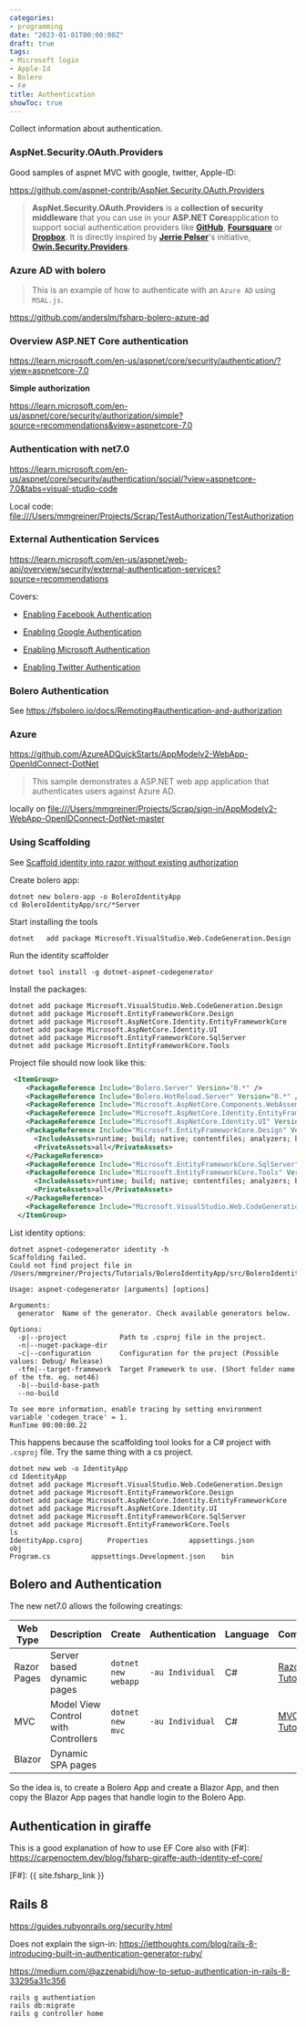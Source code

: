 ```yaml
---
categories:
- programming
date: "2023-01-01T00:00:00Z"
draft: true
tags:
- Microsoft login
- Apple-Id
- Bolero
- F#
title: Authentication
showToc: true
---
```



Collect information about authentication.

### AspNet.Security.OAuth.Providers

Good samples of aspnet MVC with google, twitter, Apple-ID:

<https://github.com/aspnet-contrib/AspNet.Security.OAuth.Providers>

> **AspNet.Security.OAuth.Providers** is a **collection of security middleware** that you can use in your **ASP.NET Core**application to support social authentication providers like **[GitHub](https://github.com/)**, **[Foursquare](https://foursquare.com/)** or **[Dropbox](https://www.dropbox.com/)**. It is directly inspired by **[Jerrie Pelser](https://github.com/jerriep)**'s initiative, **[Owin.Security.Providers](https://github.com/RockstarLabs/OwinOAuthProviders)**.


### Azure AD with bolero

> This is an example of how to authenticate with an `Azure AD` using `MSAL.js`.

<https://github.com/anderslm/fsharp-bolero-azure-ad>

### Overview ASP.NET Core authentication

<https://learn.microsoft.com/en-us/aspnet/core/security/authentication/?view=aspnetcore-7.0>

**Simple authorization**

<https://learn.microsoft.com/en-us/aspnet/core/security/authorization/simple?source=recommendations&view=aspnetcore-7.0>

### Authentication with net7.0

<https://learn.microsoft.com/en-us/aspnet/core/security/authentication/social/?view=aspnetcore-7.0&tabs=visual-studio-code>

Local code: <file:///Users/mmgreiner/Projects/Scrap/TestAuthorization/TestAuthorization>

### External Authentication Services

<https://learn.microsoft.com/en-us/aspnet/web-api/overview/security/external-authentication-services?source=recommendations>

Covers: 
* [Enabling Facebook Authentication](https://learn.microsoft.com/en-us/aspnet/web-api/overview/security/external-authentication-services?source=recommendations#FACEBOOK)
    
* [Enabling Google Authentication](https://learn.microsoft.com/en-us/aspnet/web-api/overview/security/external-authentication-services?source=recommendations#GOOGLE)
    
* [Enabling Microsoft Authentication](https://learn.microsoft.com/en-us/aspnet/web-api/overview/security/external-authentication-services?source=recommendations#MICROSOFT)
    
* [Enabling Twitter Authentication](https://learn.microsoft.com/en-us/aspnet/web-api/overview/security/external-authentication-services?source=recommendations#TWITTER)

### Bolero Authentication

See <https://fsbolero.io/docs/Remoting#authentication-and-authorization>


### Azure

https://github.com/AzureADQuickStarts/AppModelv2-WebApp-OpenIdConnect-DotNet

> This sample demonstrates a ASP.NET web app application that authenticates users against Azure AD.

locally on <file:///Users/mmgreiner/Projects/Scrap/sign-in/AppModelv2-WebApp-OpenIDConnect-DotNet-master>

### Using Scaffolding

See [Scaffold identity into razor without existing authorization](https://learn.microsoft.com/en-us/aspnet/core/security/authentication/scaffold-identity?view=aspnetcore-7.0&tabs=netcore-cli#scaffold-identity-into-a-razor-project-without-existing-authorization)

Create bolero app:

    dotnet new bolero-app -o BoleroIdentityApp
    cd BoleroIdentityApp/src/*Server

Start installing the tools

    dotnet   add package Microsoft.VisualStudio.Web.CodeGeneration.Design
    
Run the identity scaffolder

    dotnet tool install -g dotnet-aspnet-codegenerator
        
Install the packages:

~~~ 
dotnet add package Microsoft.VisualStudio.Web.CodeGeneration.Design
dotnet add package Microsoft.EntityFrameworkCore.Design
dotnet add package Microsoft.AspNetCore.Identity.EntityFrameworkCore
dotnet add package Microsoft.AspNetCore.Identity.UI
dotnet add package Microsoft.EntityFrameworkCore.SqlServer
dotnet add package Microsoft.EntityFrameworkCore.Tools
~~~

Project file should now look like this:

~~~xml
 <ItemGroup>
    <PackageReference Include="Bolero.Server" Version="0.*" />
    <PackageReference Include="Bolero.HotReload.Server" Version="0.*" />
    <PackageReference Include="Microsoft.AspNetCore.Components.WebAssembly.Server" Version="7.0.*" />
    <PackageReference Include="Microsoft.AspNetCore.Identity.EntityFrameworkCore" Version="7.0.4" />
    <PackageReference Include="Microsoft.AspNetCore.Identity.UI" Version="7.0.4" />
    <PackageReference Include="Microsoft.EntityFrameworkCore.Design" Version="7.0.4">
      <IncludeAssets>runtime; build; native; contentfiles; analyzers; buildtransitive</IncludeAssets>
      <PrivateAssets>all</PrivateAssets>
    </PackageReference>
    <PackageReference Include="Microsoft.EntityFrameworkCore.SqlServer" Version="7.0.4" />
    <PackageReference Include="Microsoft.EntityFrameworkCore.Tools" Version="7.0.4">
      <IncludeAssets>runtime; build; native; contentfiles; analyzers; buildtransitive</IncludeAssets>
      <PrivateAssets>all</PrivateAssets>
    </PackageReference>
    <PackageReference Include="Microsoft.VisualStudio.Web.CodeGeneration.Design" Version="7.0.5" />
  </ItemGroup>  
~~~

    
List identity options:

~~~
dotnet aspnet-codegenerator identity -h
Scaffolding failed.
Could not find project file in /Users/mmgreiner/Projects/Tutorials/BoleroIdentityApp/src/BoleroIdentityApp.Server

Usage: aspnet-codegenerator [arguments] [options]

Arguments:
  generator  Name of the generator. Check available generators below.

Options:
  -p|--project             Path to .csproj file in the project.
  -n|--nuget-package-dir   
  -c|--configuration       Configuration for the project (Possible values: Debug/ Release)
  -tfm|--target-framework  Target Framework to use. (Short folder name of the tfm. eg. net46)
  -b|--build-base-path     
  --no-build               

To see more information, enable tracing by setting environment variable 'codegen_trace' = 1.
RunTime 00:00:00.22
~~~

This happens because the scaffolding tool looks for a C# project with `.csproj` file.
Try the same thing with a cs project.

    dotnet new web -o IdentityApp
    cd IdentityApp
    dotnet add package Microsoft.VisualStudio.Web.CodeGeneration.Design
    dotnet add package Microsoft.EntityFrameworkCore.Design
    dotnet add package Microsoft.AspNetCore.Identity.EntityFrameworkCore
    dotnet add package Microsoft.AspNetCore.Identity.UI
    dotnet add package Microsoft.EntityFrameworkCore.SqlServer
    dotnet add package Microsoft.EntityFrameworkCore.Tools
    ls                                                                 
    IdentityApp.csproj		Properties			appsettings.json		obj
    Program.cs			appsettings.Development.json	bin

## Bolero and Authentication

The new net7.0 allows the following creatings:

| Web Type    | Description                         | Create              | Authentication    | Language | Comment          |
|-------------|-------------------------------------|---------------------|-------------------|----------|------------------|
| Razor Pages | Server based dynamic pages          | `dotnet new webapp` | `-au Individual`  | C#       | [Razor Tutorial] |
| MVC         | Model View Control with Controllers | `dotnet new mvc`    | `-au Individual`  | C#       | [MVC Tutorial]   |
| Blazor      | Dynamic SPA pages                   |                     |                   |          |                  |

So the idea is, to create a Bolero App and create a Blazor App, and then copy the Blazor App pages that handle login to the Bolero App.

## Authentication in giraffe

This is a good explanation of how to use EF Core also with [F#]: 
<https://carpenoctem.dev/blog/fsharp-giraffe-auth-identity-ef-core/>


[Razor Tutorial]: https://learn.microsoft.com/en-us/aspnet/core/tutorials/razor-pages/razor-pages-start?view=aspnetcore-7.0&tabs=visual-studio-code
[MVC Tutorial]: https://learn.microsoft.com/en-us/aspnet/core/tutorials/first-mvc-app/start-mvc?view=aspnetcore-7.0&tabs=visual-studio

[F#]: {{ site.fsharp_link }}

[Blazor Tutorial]: https://dotnet.microsoft.com/en-us/learn/aspnet/blazor-tutorial/intro


## Rails 8

https://guides.rubyonrails.org/security.html

Does not explain the sign-in:
https://jetthoughts.com/blog/rails-8-introducing-built-in-authentication-generator-ruby/


https://medium.com/@azzenabidi/how-to-setup-authentication-in-rails-8-33295a31c356
````
rails g authentiation
rails db:migrate
rails g controller home
````
